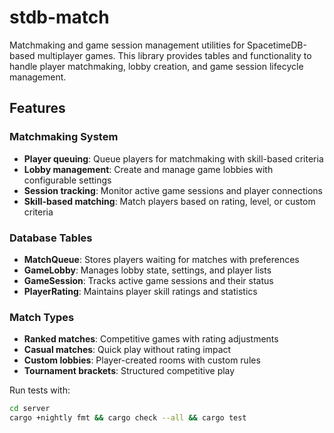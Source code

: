 # stdb-match

Matchmaking and game session management utilities for SpacetimeDB-based multiplayer games. This library provides tables and functionality to handle player matchmaking, lobby creation, and game session lifecycle management.

## Features

### Matchmaking System
- **Player queuing**: Queue players for matchmaking with skill-based criteria
- **Lobby management**: Create and manage game lobbies with configurable settings
- **Session tracking**: Monitor active game sessions and player connections
- **Skill-based matching**: Match players based on rating, level, or custom criteria

### Database Tables
- **MatchQueue**: Stores players waiting for matches with preferences
- **GameLobby**: Manages lobby state, settings, and player lists
- **GameSession**: Tracks active game sessions and their status
- **PlayerRating**: Maintains player skill ratings and statistics

### Match Types
- **Ranked matches**: Competitive games with rating adjustments
- **Casual matches**: Quick play without rating impact
- **Custom lobbies**: Player-created rooms with custom rules
- **Tournament brackets**: Structured competitive play

Run tests with:
```bash
cd server
cargo +nightly fmt && cargo check --all && cargo test
```
